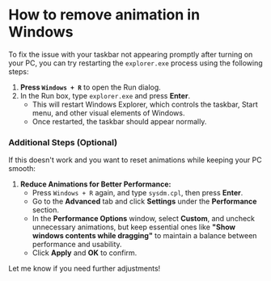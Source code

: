 # How to remove animation in Windows

To fix the issue with your taskbar not appearing promptly after turning on your PC, you can try restarting the `explorer.exe` process using the following steps:

1. **Press `Windows + R`** to open the Run dialog.
2. In the Run box, type `explorer.exe` and press **Enter**.
   - This will restart Windows Explorer, which controls the taskbar, Start menu, and other visual elements of Windows.
   - Once restarted, the taskbar should appear normally.

### Additional Steps (Optional)
If this doesn't work and you want to reset animations while keeping your PC smooth:

1. **Reduce Animations for Better Performance:**
   - Press `Windows + R` again, and type `sysdm.cpl`, then press **Enter**.
   - Go to the **Advanced** tab and click **Settings** under the **Performance** section.
   - In the **Performance Options** window, select **Custom**, and uncheck unnecessary animations, but keep essential ones like **"Show windows contents while dragging"** to maintain a balance between performance and usability.
   - Click **Apply** and **OK** to confirm.

Let me know if you need further adjustments!
